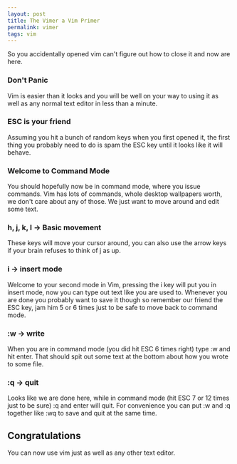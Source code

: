 ```yaml
---
layout: post
title: The Vimer a Vim Primer 
permalink: vimer
tags: vim
---
```


So you accidentally opened vim can't figure out how to close it and now are here.

### Don't Panic

Vim is easier than it looks and you will be well on your way to using it as well as any normal text editor in less than a minute.

### ESC is your friend

Assuming you hit a bunch of random keys when you first opened it, the first thing you probably need to do is spam the ESC key until it looks like it will behave.

### Welcome to Command Mode

You should hopefully now be in command mode, where you issue commands.  Vim has lots of commands, whole desktop wallpapers worth, we don't care about any of those.  We just want to move around and edit some text.

### h, j, k, l -> Basic movement

These keys will move your cursor around, you can also use the arrow keys if your brain refuses to think of j as up.

### i -> insert mode

Welcome to your second mode in Vim, pressing the i key will put you in insert mode, now you can type out text like you are used to.  Whenever you are done you probably want to save it though so remember our friend the ESC key, jam him 5 or 6 times just to be safe to move back to command mode.

### :w -> write

When you are in command mode (you did hit ESC 6 times right) type :w and hit enter.  That should spit out some text at the bottom about how you wrote to some file.

### :q -> quit

Looks like we are done here, while in command mode (hit ESC 7 or 12 times just to be sure) :q and enter will quit.  For convenience you can put :w and :q together like :wq to save and quit at the same time.

## Congratulations

You can now use vim just as well as any other text editor.
